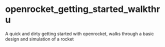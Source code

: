 # openrocket_getting_started_walkthru
A quick and dirty getting started with openrocket, walks through a basic design and simulation of a rocket
